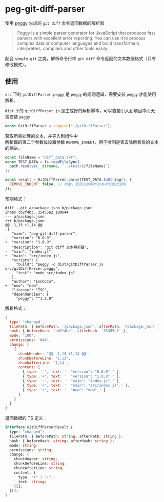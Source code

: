 # peg-git-diff-parser

使用 [peggy](https://peggyjs.org/documentation.html) 生成的 `git diff` 命令返回数据的解析器

> Peggy is a simple parser generator for JavaScript that produces fast parsers with excellent error reporting. You can use it to process complex data or computer languages and build transformers, interpreters, compilers and other tools easily.

配合 `simple-git` 之类，解析命令行中 `git diff` 命令返回的文本数据格式（只有修改模式）。

## 使用

`src` 下的 `gitDiffParser.peggy` 是 `peggy` 的规则逻辑，需要安装 `peggy` 才能使用解析。

`dist` 下的 `gitDiffParser.js` 是生成好的解析脚本，可以直接引入到项目中而无需安装 `peggy`

```js
const GitDiffParser = require("./gitDiffParser");
```

获取所需处理的文本，并导入到组件中  
解析器的第二个参数位设置参数 `REMOVE_INDENT`，用于控制是否去除解析后的文本的缩进。

```js
const fileName = "diff_data.txt";
const TEST_DATA = fs.readFileSync(
  path.resolve(__dirname, `../test/${fileName}`)
);

const result = GitDiffParser.parse(TEST_DATA.toString(), {
  REMOVE_INDENT: false, // 参数，是否去除解析文本中的缩进空格
});
```

预期格式：

```
diff --git a/package.json b/package.json
index cb2f4bc..35455a2 100644
--- a/package.json
+++ b/package.json
@@ -1,13 +1,14 @@
 {
   "name": "peg-git-diff-parser",
-  "version": "0.0.0",
+  "version": "1.0.0",
   "description": "git diff 文本解析器",
-  "main": "index.js",
+  "main": "src/index.js",
   "scripts": {
     "build": "peggy -o dist/gitDiffParser.js src/gitDiffParser.peggy",
     "test": "node src/index.js"
   },
   "author": "LnnCoCo",
+  "new": "new",
   "license": "ISC",
   "dependencies": {
     "peggy": "^1.2.0"
```

解析格式：

```js
{
  type: 'changed',
  filePath: { beforePath: '/package.json', afterPath: '/package.json' },
  hash: { beforeHash: 'cb2f4bc', afterHash: '35455a2' },
  mode: '100',
  permissions: '644',
  change: [
    {
      chunkHeader: '@@ -1,13 +1,14 @@',
      chunkBeforeLine: '1,13',
      chunkAfterLine: '1,14',
      content: [
        { type: '-', text: '  "version": "0.0.0",' },
        { type: '+', text: '  "version": "1.0.0",' },
        { type: '-', text: '  "main": "index.js",' },
        { type: '+', text: '  "main": "src/index.js",' },
        { type: '+', text: '  "new": "new",' }
      ]
    }
  ]
}
```

返回数据的 TS 定义：

```ts
interface GitDiffParserResult {
  type: "changed";
  filePath: { beforePath: string; afterPath: string };
  hash: { beforeHash: string; afterHash: string };
  mode: string;
  permissions: string;
  change: {
    chunkHeader: string;
    chunkBeforeLine: string;
    chunkAfterLine: string;
    content: {
      type: "+" | "-";
      text: string;
    }[];
  }[];
}
```
